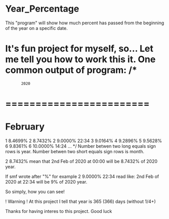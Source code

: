 # Year_Percentage
This "program" will show how much percent has passed from the beginning of the year on a specific date.

It's fun project for myself, so...
Let me tell you how to work this it.
One common output of program:
/*
========================
           2020
========================
============
   February
============
1 8.4699%
2 8.7432%
2 9.0000% 22:34
3 9.0164%
4 9.2896%
5 9.5628%
6 9.8361%
6 10.0000% 14:24
...
*/
Number betwen two long equals sign rows is year. 
Number betwen two short equals sign rows is month. 

2 8.7432% mean that 
2nd Feb of 2020 at 00:00 will be 8.7432% of 2020 year. 

If smf wrote after "%" for example 2 9.0000% 22:34 read like:
2nd Feb of 2020 at 22:34 will be 9% of 2020 year. 

So simply, how you can see!

! Warning !
At this project I tell that year is 365 (366) days (without 1/4+)

Thanks for having interes to this project. Good luck
